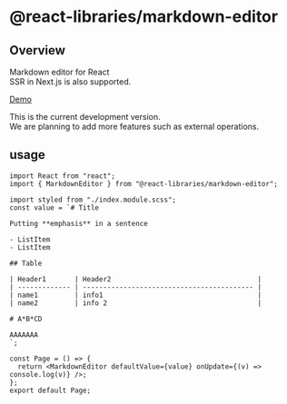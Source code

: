 # @react-libraries/markdown-editor

## Overview

Markdown editor for React  
SSR in Next.js is also supported.

[Demo](https://next-markdown-murex.vercel.app/)

This is the current development version.  
We are planning to add more features such as external operations.

## usage

```tsx
import React from "react";
import { MarkdownEditor } from "@react-libraries/markdown-editor";

import styled from "./index.module.scss";
const value = `# Title

Putting **emphasis** in a sentence

- ListItem
- ListItem

## Table

| Header1       | Header2                                    |
| ------------- | ------------------------------------------ |
| name1         | info1                                      |
| name2         | info 2                                     |

# A*B*CD

AAAAAAA
`;

const Page = () => {
  return <MarkdownEditor defaultValue={value} onUpdate={(v) => console.log(v)} />;
};
export default Page;
```
